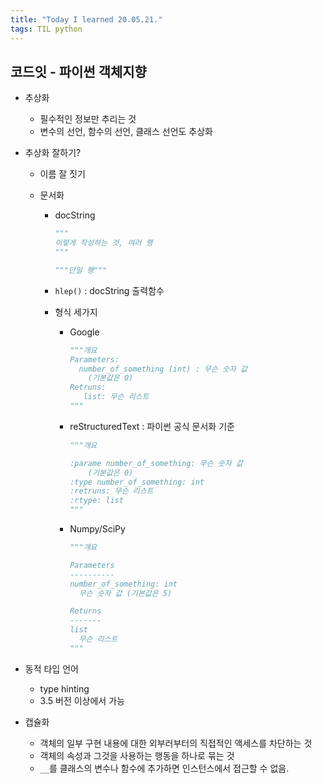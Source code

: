 ```yaml
---
title: "Today I learned 20.05.21."
tags: TIL python
---
```




## 코드잇 - 파이썬 객체지향

- 추상화
  
  - 필수적인 정보만 추리는 것
  - 변수의 선언, 함수의 선언, 클래스 선언도 추상화
  
- 추상화 잘하기?

  - 이름 잘 짓기

  - 문서화

    - docString

      ```python
      """
      이렇게 작성하는 것, 여러 행
      """
      
      """단일 행"""
      ```

    - `hlep()` : docString 출력함수

    - 형식 세가지

      - Google

        ```python
        """개요
        Parameters:
          number_of_something (int) : 무슨 숫자 값
            (기본값은 0)
        Retruns:
           list: 무슨 리스트
        """
        ```

        

      - reStructuredText : 파이썬 공식 문서화 기준

        ```python
        """개요
        
        :parame number_of_something: 무슨 숫자 값
            (기본값은 0)
        :type number_of_something: int
        :retruns: 무슨 리스트
        :rtype: list
        """
        ```

      - Numpy/SciPy
        ```python
        """개요

        Parameters
        ----------
        number_of_something: int
          무슨 숫자 값 (기본값은 5)

        Returns
        -------
        list 
          무슨 리스트
        """
        ```
  
- 동적 타입 언어
  - type hinting
  - 3.5  버전 이상에서 가능

- 캡슐화
  - 객체의 일부 구현 내용에 대한 외부러부터의 직접적인 액세스를 차단하는 것
  - 객체의 속성과 그것을 사용하는 행동을 하나로 묶는 것
  - `__`를 클래스의 변수나 함수에 추가하면 인스턴스에서 접근할 수 없음.